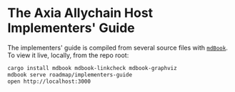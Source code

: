 # The Axia Allychain Host Implementers' Guide

The implementers' guide is compiled from several source files with [`mdBook`](https://github.com/rust-lang/mdBook).
To view it live, locally, from the repo root:

```sh
cargo install mdbook mdbook-linkcheck mdbook-graphviz
mdbook serve roadmap/implementers-guide
open http://localhost:3000
```
